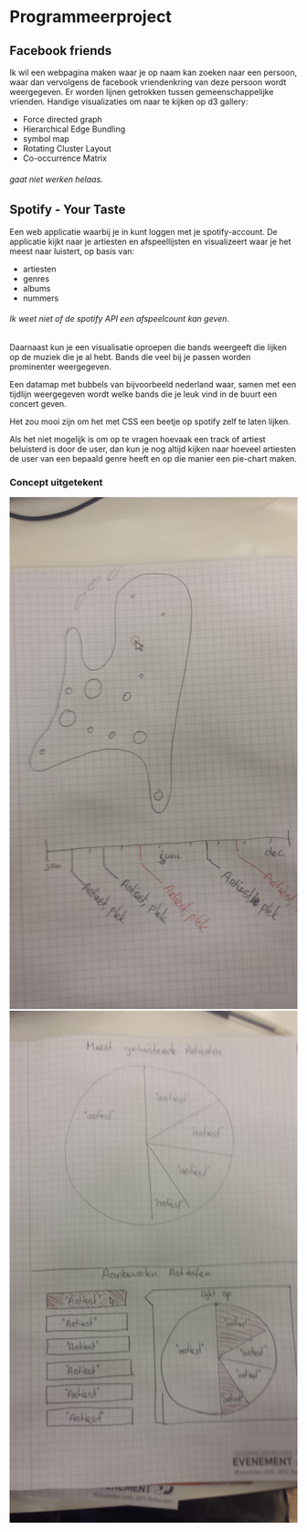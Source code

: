 # Programmeerproject
## Facebook friends
Ik wil een webpagina maken waar je op naam kan zoeken naar een persoon, waar dan vervolgens de facebook vriendenkring van deze persoon wordt weergegeven. Er worden lijnen getrokken tussen gemeenschappelijke vrienden.
Handige visualizaties om naar te kijken op d3 gallery:
* Force directed graph
* Hierarchical Edge Bundling
* symbol map
* Rotating Cluster Layout
* Co-occurrence Matrix

###### gaat niet werken helaas.

## Spotify - Your Taste
Een web applicatie waarbij je in kunt loggen met je spotify-account.
De applicatie kijkt naar je artiesten en afspeellijsten en visualizeert waar je het meest naar luistert, op basis van:
* artiesten
* genres
* albums
* nummers

###### Ik weet niet of de spotify API een afspeelcount kan geven.

Daarnaast kun je een visualisatie oproepen die bands weergeeft die lijken op de muziek die je al hebt. Bands die veel bij je passen worden prominenter weergegeven.

Een datamap met bubbels van bijvoorbeeld nederland waar, samen met een tijdlijn weergegeven wordt welke bands die je leuk vind in de buurt een concert geven.

Het zou mooi zijn om het met CSS een beetje op spotify zelf te laten lijken.

Als het niet mogelijk is om op te vragen hoevaak een track of artiest beluisterd is door de user, dan kun je nog altijd kijken naar hoeveel artiesten de user van een bepaald genre heeft en op die manier een pie-chart maken.

### Concept uitgetekent
![alt text](Concept_1.jpg)
![alt text](Concept_2.jpg)
